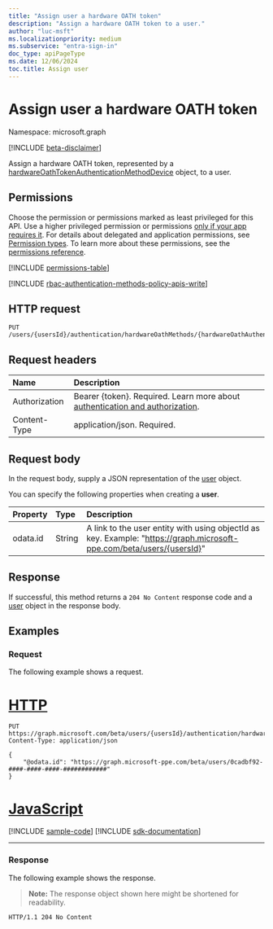 ```yaml
---
title: "Assign user a hardware OATH token"
description: "Assign a hardware OATH token to a user."
author: "luc-msft"
ms.localizationpriority: medium
ms.subservice: "entra-sign-in"
doc_type: apiPageType
ms.date: 12/06/2024
toc.title: Assign user
---
```


# Assign user a hardware OATH token

Namespace: microsoft.graph

[!INCLUDE [beta-disclaimer](../../includes/beta-disclaimer.md)]

Assign a hardware OATH token, represented by a [hardwareOathTokenAuthenticationMethodDevice](../resources/hardwareoathtokenauthenticationmethoddevice.md) object, to a user.

## Permissions

Choose the permission or permissions marked as least privileged for this API. Use a higher privileged permission or permissions [only if your app requires it](/graph/permissions-overview#best-practices-for-using-microsoft-graph-permissions). For details about delegated and application permissions, see [Permission types](/graph/permissions-overview#permission-types). To learn more about these permissions, see the [permissions reference](/graph/permissions-reference).

<!-- { "blockType": "ignored"  } // Note: Removing this line will result in the permissions autogeneration tool overwriting the table. -->
[!INCLUDE [permissions-table](../includes/permissions/hardwareoathtokenauthenticationmethoddevice-post-assignto-permissions.md)]

[!INCLUDE [rbac-authentication-methods-policy-apis-write](../includes/rbac-for-apis/rbac-authentication-methods-policy-apis-write.md)]

## HTTP request

<!-- {
  "blockType": "ignored"
}
-->
``` http
PUT /users/{usersId}/authentication/hardwareOathMethods/{hardwareOathAuthenticationMethodId}/device/assignTo/$ref
```

## Request headers

|Name|Description|
|:---|:---|
|Authorization|Bearer {token}. Required. Learn more about [authentication and authorization](/graph/auth/auth-concepts).|
|Content-Type|application/json. Required.|

## Request body

In the request body, supply a JSON representation of the [user](../resources/user.md) object.

You can specify the following properties when creating a **user**.

|Property|Type|Description|
|:---|:---|:---|
|odata.id|String|A link to the user entity with using objectId as key. Example: "https://graph.microsoft-ppe.com/beta/users/{usersId}"|

## Response

If successful, this method returns a `204 No Content` response code and a [user](../resources/user.md) object in the response body.

## Examples

### Request

The following example shows a request.
# [HTTP](#tab/http)
<!-- {
  "blockType": "request",
  "name": "create_user_from_users"
}
-->
``` http
PUT https://graph.microsoft.com/beta/users/{usersId}/authentication/hardwareOathMethods/{hardwareOathAuthenticationMethodId}/device/assignTo/$ref
Content-Type: application/json

{
    "@odata.id": "https://graph.microsoft-ppe.com/beta/users/0cadbf92-####-####-####-############"
}
```

# [JavaScript](#tab/javascript)
[!INCLUDE [sample-code](../includes/snippets/javascript/create-user-from-users-javascript-snippets.md)]
[!INCLUDE [sdk-documentation](../includes/snippets/snippets-sdk-documentation-link.md)]

---

### Response

The following example shows the response.
>**Note:** The response object shown here might be shortened for readability.
<!-- {
  "blockType": "response",
  "truncated": true
}
-->
``` http
HTTP/1.1 204 No Content
```
